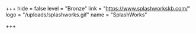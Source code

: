 +++
hide = false
level = "Bronze"
link = "https://www.splashworkskb.com/"
logo = "/uploads/splashworks.gif"
name = "SplashWorks"

+++
